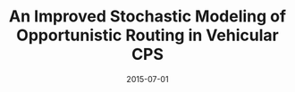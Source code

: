 ---
title: "An Improved Stochastic Modeling of Opportunistic Routing in Vehicular CPS"
authors:
- Deze Zeng
- Song Guo
- Ahmed Barnawi
- Shui Yu
- Ivan Stojmenovic

date: "2015-07-01"
doi: ""

# Publication type.
# 1 = Conference paper; 2 = Journal article;
# 3 = Preprint Paper; 4 = Report; 5 = Book; 6 = Book section;
# 7 = Thesis; 8 = Patent
publication_types: ["2"]

# Publication name and optional abbreviated publication name.
publication: "*IEEE Transactions on Computers*"
publication_short: "TC"

url_pdf: https://ieeexplore.ieee.org/document/6880331
# url_code: 
# url_dataset: 
# url_poster: 
# url_project: 
# url_slides: 
# url_video: 

---
